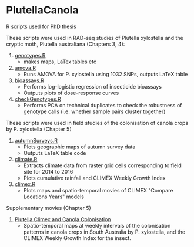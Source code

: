 # PlutellaCanola 

R scripts used for PhD thesis

These scripts were used in RAD-seq studies of Plutella xylostella and the cryptic moth, Plutella australiana (Chapters 3, 4):

1. [genotypes.R](genotypes.R)
    + makes maps, LaTex tables etc
2. [amova.R](amova.R) 
    + Runs AMOVA for P. xylostella using 1032 SNPs, outputs LaTeX table 
3. [bioassays.R](bioassays.R)
    + Performs log-logistic regression of insecticide bioassays
    + Outputs plots of dose-response curves
4. [checkGenotypes.R](checkGenotypes.R)
    + Performs PCA on technical duplicates to check the robustness of genotype calls (i.e. whether sample pairs cluster together) 

These scripts were used in field studies of the colonisation of canola crops by P. xylostella (Chapter 5)
1. [autumnSurveys.R](autumnSurveys.R)
    + Plots geographic maps of autumn survey data
    + Outputs LaTeX table code
2. [climate.R](climate.R)
    + Extracts climate data from raster grid cells corresponding to field site for 2014 to 2016
    + Plots cumulative rainfall and CLIMEX Weekly Growth Index
3. [climex.R](climex.R)
    + Plots maps and spatio-temporal movies of CLIMEX "Compare Locations Years" models
    

Supplementary movies (Chapter 5)
1. [Plutella Climex and Canola Colonisation](https://doi.org/10.25909/5bebc11b1f1d4)
    + Spatio-temporal maps at weekly intervals of the colonisation patterns in canola crops in South Australia by P. xylostella, and the CLIMEX Weekly Growth Index for the insect. 
